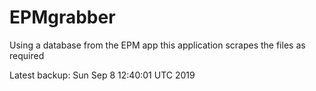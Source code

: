 # EPMgrabber
Using a database from the EPM app this application scrapes the files as required


Latest backup: Sun Sep 8 12:40:01 UTC 2019
